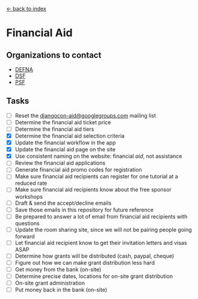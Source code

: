 [<- back to index](../README.md)

# Financial Aid

## Organizations to contact

- [DEFNA](http://www.defna.org/)
- [DSF](https://www.djangoproject.com/foundation/)
- [PSF](https://www.python.org/psf/grants/)

## Tasks

- [ ] Reset the djangocon-aid@googlegroups.com mailing list
- [ ] Determine the financial aid ticket price
- [ ] Determine the financial aid tiers
- [x] Determine the financial aid selection criteria
- [x] Update the financial workflow in the app
- [x] Update the financial aid page on the site
- [x] Use consistent naming on the website: financial *aid*, not assistance
- [ ] Review the financial aid applications
- [ ] Generate financial aid promo codes for registration
- [ ] Make sure financial aid recipients can register for one tutorial at a reduced rate
- [ ] Make sure financial aid recipients know about the free sponsor workshops
- [ ] Draft & send the accept/decline emails
- [ ] Save those emails in this repository for future reference
- [ ] Be prepared to answer a lot of email from financial aid recipients with questions
- [ ] Update the room sharing site, since we will not be pairing people going forward
- [ ] Let financial aid recipient know to get their invitation letters and visas ASAP
- [ ] Determine how grants will be distributed (cash, paypal, cheque)
- [ ] Figure out how we can make grant distribution less hard
- [ ] Get money from the bank (on-site)
- [ ] Determine precise dates, locations for on-site grant distribution
- [ ] On-site grant administration
- [ ] Put money back in the bank (on-site)
